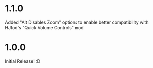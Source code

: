 # 1.1.0
Added "Alt Disables Zoom" options to enable better compatibility with HJfod's "Quick Volume Controls" mod

# 1.0.0
Initial Release! :D